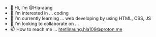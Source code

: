 - 👋 Hi, I’m @Hla-aung
- 👀 I’m interested in ... coding
- 🌱 I’m currently learning ... web developing by using HTML, CSS, JS
- 💞️ I’m looking to collaborate on ...
- 📫 How to reach me ... htetlinaung.hla109@proton.me

<!---
Hla-aung/Hla-aung is a ✨ special ✨ repository because its `README.md` (this file) appears on your GitHub profile.
You can click the Preview link to take a look at your changes.
--->
